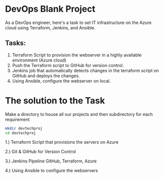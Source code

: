 # DevOps Blank Project

As a DevOps engineer, here's a task to set IT infrastructure on the Azure cloud using Terraform, Jenkins, and Ansible. 

## Tasks:

1. Terraform Script to provision the webserver in a highly available environment (Azure cloud)
2. Push the Terraform script to GitHub for version control.
3. Jenkins job that automatically detects changes in the terraform script on GitHub and deploys the changes.
4. Using Ansible, configure the webserver on local.

# The solution to the Task

Make a directory to house all our projects and then subdirectory for each requirement

```bash
mkdir devtechproj
cd devtechproj
```

1.) Terraform Script that provisions the servers on Azure

2.) Git & GitHub for Version Control

3.) Jenkins Pipeline GitHub, Terraform, Azure

4.) Using Ansible to configure the webservers


